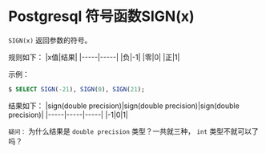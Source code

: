 # Postgresql 符号函数SIGN(x)

`SIGN(x)` 返回参数的符号。

规则如下：
|x值|结果|
|-----|-----|
|负|-1|
|零|0|
|正|1|

示例：

``` sql
$ SELECT SIGN(-21), SIGN(0), SIGN(21);
```

结果如下：
|sign(double precision)|sign(double precision)|sign(double precision)|
|-----|-----|-----|
|-1|0|1|

`疑问：` 为什么结果是 `double precision` 类型？一共就三种， `int` 类型不就可以了吗？
